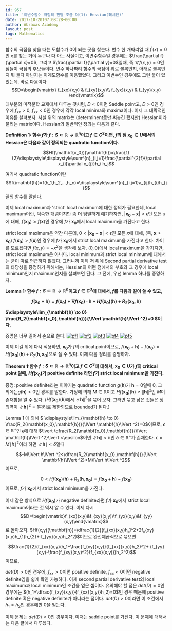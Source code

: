```yaml
---
id: 957
title: '이변수함수 극점의 판별-조금 더(1): Hessian(헤시안)'
date: 2017-10-20T07:08:28+00:00
author: Abraxas Academy
layout: post
tags: Mathematics
---
```

함수의 극점을 찾을 때는 도함수가 0이 되는 곳을 찾는다. 변수 한 개짜리일 때 $f^{'}(x)=0$인 $x$를 찾는 거야 누구나 다 아는 사실이고, 이변수함수일 경우에는 $\frac{\partial f}{\partial x}=0$, 그리고 $\frac{\partial f}{\partial y}=0$일때, 즉 $\nabla f(x,y)=0$인 점들이 극점의 후보들이다. 변수 하나짜리 함수의 극점이 위로 볼록인지, 아래로 볼록인지 뭐 둘다 아닌지는 이계도함수를 이용했었다. 그리고 이변수인 경우에도 그런 툴이 있었는데. 바로 다음이다
 $$D=\begin{vmatrix}
 f_{xx}(x,y) & f_{xy}(x,y)\\
 f_{yx}(x,y) & f_{yy}(x,y)
 \end{vmatrix}$$
  대부분의 미적분학 교재에서 다루는 것처럼, $D<0$이면 Saddle point고, $D>0$인 경우에 $f_{xx}>0$, $f_{xx}<0$인 경우에 각각 local minima와 maxima이다. 이제 그 대략적인 이유를 살펴보자.
  사실 위의 matrix는 (determinent로만 써놓긴 했지만) Hessian이라 불리는 matrix이다. Hessian의 일반적인 정의는 다음과 같다.

**Definition 1: 함수 $f$가 $f:S\subset \mathbb{R} \rightarrow \mathbb{R}^n$이고 $f \in C^{2}$이면, $f$의 점 $\mathbf{x_0}\in U$에서의 Hessian은 다음과 같이 정의되는 quadratic function이다.**

 $$Hf(\mathbf{x_0})(\mathbf{h})=\frac{1}{2}\displaystyle\displaystyle\sum^{n}_{i,j=1}\frac{\partial^{2}f}{\partial x_{i}\partial x_{j}}h_i h_j$$

여기서 quadratic function이란 $$f(\mathbf{h})=f(h_1,h_2,...,h_n)=\displaystyle\sum^{n}_{i,j=1}a_{ij}h_{i}h_{j}$$
  꼴의 함수를 말한다.

이제 local maximum과 'strict' local maximum에 대한 정의가 필요한데, local maximum이란, 익숙한 개념이지만 좀 더 엄밀하게 얘기하자면, $\lvert \mathbf{x_0}-\mathbf{x}\lvert <\epsilon$인 모든 $x$에 대해, $f(\mathbf{x_0})\geq f(\mathbf{x})$인 경우에 $f$가 $\mathbf{x_0}$에서 local maximum을 가진다고 한다.

strict local maximum은 약간 다른데, $0<\lvert \mathbf{x_0}-\mathbf{x}\lvert <\epsilon$인 모든 $x$에 대해, (즉, $\mathbf{x} \neq \mathbf{x_0}$) $f(\mathbf{x_0})> f(\mathbf{x})$인 경우에 $f$가 $\mathbf{x_0}$에서 strict local maximum을 가진다고 한다. 차이를 모르겠다면 $f(x,y)=-x^2$을 생각해 보자. $(0,0)$에서 local maximum을 가지지만, strict local maximum은 아니다. local minimum과 strict local minimum에 대해서는 굳이 따로 언급하지 않겠다. 그러니까 이제 저 위에 Second partial derivative test의 타당성을 증명하기 위해서는, Hessian의 어떤 점에서의 부호와 그 경우에 local minimum인지 maximum인지를 살펴보면 된다. 그 전에, 우선 lemma 하나를 증명하자.

**Lemma 1: 함수 $f:S\subset \mathbb{R} \rightarrow \mathbb{R}^n$이고 $f \in C^{3}$에 대해서, $f$를 다음과 같이 쓸 수 있고,**

**$$f(\mathbf{x_0}+\mathbf{h})=f(\mathbf{x_0})+\nabla f(\mathbf{x_0})\cdot\mathbf{h}+Hf(\mathbf{x_0})(\mathbf{h})+R_2(\mathbf{x_0},\mathbf{h})$$**

**$\displaystyle\lim_{\mathbf{h} \to 0} \frac{R_2(\mathbf{x_0},\mathbf{h})}{\lVert \mathbf{h}\lVert ^2}=0 $이다.**

증명은 너무 길어서 손으로 쓴다.
  [![pf1](https://farm5.staticflickr.com/4443/37797555961_d430e96b95_b.jpg)](https://www.flickr.com/gp/152463819@N08/6571vv)
  [![pf2](https://farm5.staticflickr.com/4497/37127374143_a1c1ebef2c_b.jpg)](https://www.flickr.com/gp/152463819@N08/qcYw19)
  [![pf3](https://farm5.staticflickr.com/4485/37797554811_f7b411f67f_b.jpg)](https://www.flickr.com/gp/152463819@N08/poTSP0)
  [![pf4](https://farm5.staticflickr.com/4512/37749093466_f060598c41_b.jpg)](https://www.flickr.com/gp/152463819@N08/dcqBmY)
  [![pf5](https://farm5.staticflickr.com/4481/37127375343_34f98963c6_b.jpg)](https://www.flickr.com/gp/152463819@N08/yb6b9h)

이제 이걸 위에 다시 적용하면, $\mathbf{x_0}$가 $f$의 critical point이므로, $f(\mathbf{x_0}+\mathbf{h})-f(\mathbf{x_0})=Hf(\mathbf{x_0})(\mathbf{h})+R_2(\mathbf{h},\mathbf{x_0})$으로 쓸 수 있다. 이제 다음 정리를 증명하자.

**Theorem 1:함수 $f:S\subset \mathbb{R} \rightarrow \mathbb{R}^n$이고 $f \in C^{3}$에 대해서, $\mathbf{x_0} \in U$가 $f$의 critical point 일때, $Hf(\mathbf{x_0})$가 positive definite 라면 $f$가 strict local minimum을 가진다.**

증명: positive definite라는 이야기는 quadratic function $g(\mathbf{h})$가 $\mathbf{h}=0$일때 $0$, 그 외에는$g(\mathbf{h})>0$인 경우를 말한다. 가정에 의해 $M\in \mathbb{R}$이고 $Hf(\mathbf{x_0})(\mathbf{h}) \geq \lVert \mathbf{h}\lVert ^2$인 $M$이 존재함을 알 수 있다. ($Hf(\mathbf{x_0})(\mathbf{h})$에서 $\lVert \mathbf{h}\lVert ^2$을 묶어 보자. 그러면 묶고 남은 것들은 정의역이 $\lVert \mathbf{h}\lVert ^2=1$짜리로 제한되므로 bounded가 된다.)

Lemma 1 에 의해 $ \displaystyle\lim_{\mathbf{h} \to 0} \frac{R_2(\mathbf{x_0},\mathbf{h})}{\lVert \mathbf{h}\lVert ^2}=0$이므로, $\epsilon \in \mathbb{R}^+$인 $\epsilon$에 대해 $\lvert \dfrac{R_2(\mathbf{x_0},\mathbf{h})}{\lVert \mathbf{h}\lVert ^2}\lvert <\epsilon$이면 $\lVert \mathbf{h}\lVert <\delta$인 $\delta \in \mathbb{R}^+$가 존재한다. $\epsilon=M\lVert h\lVert ^2$이라 하면 $\lVert \mathbf{h}\lVert <\delta$일때

$$-M\lVert h\lVert ^2<\dfrac{R_2(\mathbf{x_0},\mathbf{h})}{\lVert \mathbf{h}\lVert ^2}<M\lVert h\lVert ^2$$이므로,

$$0<Hf(\mathbf{x_0})(\mathbf{h})+R_2(\mathbf{h},\mathbf{x_0})=f(\mathbf{x_0}+\mathbf{h})-f(\mathbf{x_0})$$이므로, $f$가 $\mathbf{x_0}$에서 strict local minimum을 가진다.

이제 같은 방식으로 $Hf(\mathbf{x_0})$가 negative definite라면 $f$가 $\mathbf{x_0}$에서 strict local maximum이라는 것 역시 알 수 있다. 이제 다시
 $$D=\begin{vmatrix}f_{xx}(x,y)&f_{xy}(x,y)\\f_{yx}(x,y)&f_{yy}(x,y)\end{vmatrix}​$$
 로 돌아오자. $Hf(x,y)(\mathbf{h})=\dfrac{1}{2}(f_{xx}(x,y)h_1^2+2f_{xy}(x,y)h_{1}h_{2}+ f_{yy}(x,y)h_2^2)$이므로 완전제곱식으로 묶으면

$$\frac{1}{2}(f_{xx}(x,y)(h_1+\frac{f_{xy}(x,y)}{f_{xx}(x,y)}h_2)^2+ (f_{yy}(x,y)-\frac{f_{xy}(x,y)^2}{f_{xx}(x,y)})h_2^2)$$이므로,

$det(D)>0$인 경우에, $f_{xx}>0$이면 positive definite, $f_{xx}<0$이면 negative definite임을 쉽게 확인 가능하다. 이제 second partial derivative test의 local maximum과 local minimum인 조건을 얻은 셈이다. 유의해야 할 점은 $det(D)=0$인 경우에는 $(h_1+\dfrac{f_{xy}(x,y)}{f_{xx}(x,y)}h_2)=0$인 경우 때문에 positive definite 혹은 negative definite가 아니라는 점이다. $det(D)>0$이라면 이 조건에서 $h_1=h_2$인 경우에만 $0$을 얻는다.

이제 문제는 $det(D)<0$인 경우이다. 이때는 saddle point를 가진다. 이 문제에 대해서는 다음 글에서 다루겠다.

